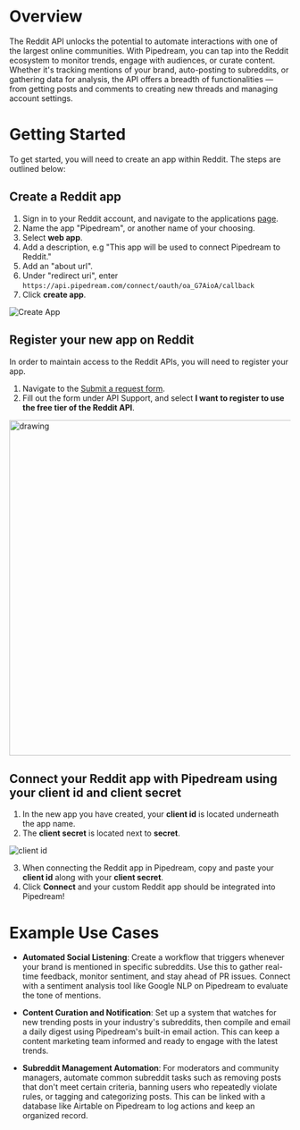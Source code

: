 # Overview

The Reddit API unlocks the potential to automate interactions with one of the largest online communities. With Pipedream, you can tap into the Reddit ecosystem to monitor trends, engage with audiences, or curate content. Whether it's tracking mentions of your brand, auto-posting to subreddits, or gathering data for analysis, the API offers a breadth of functionalities — from getting posts and comments to creating new threads and managing account settings.

# Getting Started

To get started, you will need to create an app within Reddit. The steps are outlined below:

## Create a Reddit app
1. Sign in to your Reddit account, and navigate to the applications [page](https://www.reddit.com/prefs/apps).
2. Name the app "Pipedream", or another name of your choosing.
3. Select **web app**.
4. Add a description, e.g "This app will be used to connect Pipedream to Reddit." 
5. Add an "about url".
6. Under "redirect uri", enter `https://api.pipedream.com/connect/oauth/oa_G7AioA/callback`
7. Click **create app**.

  ![Create App](https://res.cloudinary.com/dpenc2lit/image/upload/v1688161060/Screenshot_2023-06-30_at_2.37.20_PM_muvvzi.png)

## Register your new app on Reddit
In order to maintain access to the Reddit APIs, you will need to register your app.
1. Navigate to the [Submit a request form](https://reddithelp.com/hc/en-us/requests/new?ticket_form_id=14868593862164).
2. Fill out the form under API Support, and select **I want to register to use the free tier of the Reddit API**. 

<img src="https://res.cloudinary.com/dpenc2lit/image/upload/v1688161658/Screenshot_2023-06-30_at_2.44.42_PM_etr685.png" alt="drawing" width="600"/>

## Connect your Reddit app with Pipedream using your client id and client secret
1. In the new app you have created, your **client id** is located underneath the app name.
2. The **client secret** is located next to **secret**. 

![client id ](https://res.cloudinary.com/dpenc2lit/image/upload/v1688162467/Screenshot_2023-06-30_at_3.01.02_PM_jvepnr.png)

3. When connecting the Reddit app in Pipedream, copy and paste your **client id** along with your **client secret**.
4. Click **Connect** and your custom Reddit app should be integrated into Pipedream!


# Example Use Cases

- **Automated Social Listening**: Create a workflow that triggers whenever your brand is mentioned in specific subreddits. Use this to gather real-time feedback, monitor sentiment, and stay ahead of PR issues. Connect with a sentiment analysis tool like Google NLP on Pipedream to evaluate the tone of mentions.

- **Content Curation and Notification**: Set up a system that watches for new trending posts in your industry's subreddits, then compile and email a daily digest using Pipedream's built-in email action. This can keep a content marketing team informed and ready to engage with the latest trends.

- **Subreddit Management Automation**: For moderators and community managers, automate common subreddit tasks such as removing posts that don't meet certain criteria, banning users who repeatedly violate rules, or tagging and categorizing posts. This can be linked with a database like Airtable on Pipedream to log actions and keep an organized record.
